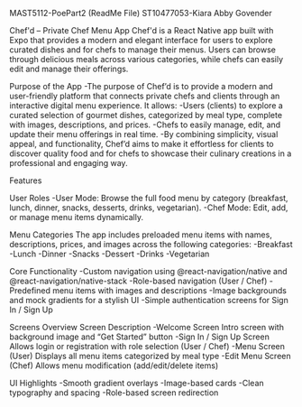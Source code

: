 MAST5112-PoePart2 (ReadMe File)
ST10477053-Kiara Abby Govender

Chef'd – Private Chef Menu App
Chef'd is a React Native app built with Expo that provides a modern and elegant interface for users to explore curated dishes and for chefs to manage their menus.
Users can browse through delicious meals across various categories, while chefs can easily edit and manage their offerings.

Purpose of the App
-The purpose of Chef’d is to provide a modern and user-friendly platform that connects private chefs and clients through an interactive digital menu experience.
It allows:
-Users (clients) to explore a curated selection of gourmet dishes, categorized by meal type, complete with images, descriptions, and prices.
-Chefs to easily manage, edit, and update their menu offerings in real time.
-By combining simplicity, visual appeal, and functionality, Chef’d aims to make it effortless for clients to discover quality food and for chefs to showcase their culinary creations in a professional and engaging way.

Features

User Roles
-User Mode: Browse the full food menu by category (breakfast, lunch, dinner, snacks, desserts, drinks, vegetarian).
-Chef Mode: Edit, add, or manage menu items dynamically.

Menu Categories
The app includes preloaded menu items with names, descriptions, prices, and images across the following categories:
-Breakfast
-Lunch
-Dinner
-Snacks
-Dessert
-Drinks
-Vegetarian

Core Functionality
-Custom navigation using @react-navigation/native and @react-navigation/native-stack
-Role-based navigation (User / Chef)
-Predefined menu items with images and descriptions
-Image backgrounds and mock gradients for a stylish UI
-Simple authentication screens for Sign In / Sign Up

Screens Overview
Screen	Description
-Welcome Screen	Intro screen with background image and “Get Started” button
-Sign In / Sign Up Screen	Allows login or registration with role selection (User / Chef)
-Menu Screen (User)	Displays all menu items categorized by meal type
-Edit Menu Screen (Chef)	Allows menu modification (add/edit/delete items)


UI Highlights
-Smooth gradient overlays
-Image-based cards
-Clean typography and spacing
-Role-based screen redirection
